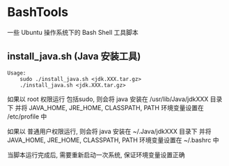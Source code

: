 # BashTools
一些 Ubuntu 操作系统下的 Bash Shell 工具脚本

## install_java.sh (Java 安装工具)

```
Usage:
	sudo ./install_java.sh <jdk.XXX.tar.gz>
	./install_java.sh <jdk.XXX.tar.gz>
```
如果以 root 权限运行 包括sudo, 则会将 java 安装在 /usr/lib/Java/jdkXXX 目录下
并将 JAVA_HOME, JRE_HOME, CLASSPATH, PATH 环境变量设置在 /etc/profile 中

如果以 普通用户权限运行, 则会将 java 安装在 ~/.Java/jdkXXX 目录下
并将 JAVA_HOME, JRE_HOME, CLASSPATH, PATH 环境变量设置在 ~/.bashrc 中

当脚本运行完成后, 需要重新启动一次系统, 保证环境变量设置正确
